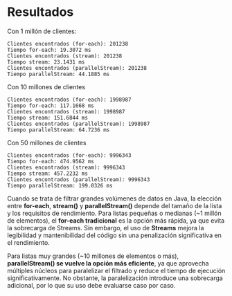 # Resultados
Con 1 millón de clientes:
```text
Clientes encontrados (for-each): 201238
Tiempo for-each: 19.3072 ms
Clientes encontrados (stream): 201238
Tiempo stream: 23.1431 ms
Clientes encontrados (parallelStream): 201238
Tiempo parallelStream: 44.1885 ms
```

Con 10 millones de clientes
```text
Clientes encontrados (for-each): 1998987
Tiempo for-each: 117.1668 ms
Clientes encontrados (stream): 1998987
Tiempo stream: 151.6844 ms
Clientes encontrados (parallelStream): 1998987
Tiempo parallelStream: 64.7236 ms
```

Con 50 millones de clientes
```text
Clientes encontrados (for-each): 9996343
Tiempo for-each: 474.9562 ms
Clientes encontrados (stream): 9996343
Tiempo stream: 457.2232 ms
Clientes encontrados (parallelStream): 9996343
Tiempo parallelStream: 199.0326 ms
```

Cuando se trata de filtrar grandes volúmenes de datos en Java, la elección entre **for-each**, **stream()** y **parallelStream()** depende del tamaño de la lista y los requisitos de rendimiento. Para listas pequeñas o medianas (~1 millón de elementos), el **for-each tradicional** es la opción más rápida, ya que evita la sobrecarga de Streams. Sin embargo, el uso de **Streams** mejora la legibilidad y mantenibilidad del código sin una penalización significativa en el rendimiento.

Para listas muy grandes (~10 millones de elementos o más), **parallelStream() se vuelve la opción más eficiente**, ya que aprovecha múltiples núcleos para paralelizar el filtrado y reduce el tiempo de ejecución significativamente. No obstante, la paralelización introduce una sobrecarga adicional, por lo que su uso debe evaluarse caso por caso. 
